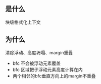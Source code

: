 ## 是什么
块级格式化上下文
## 为什么
清除浮动、高度坍塌、margin重叠
- bfc 不会被浮动元素覆盖
- bfc 区域把子浮动元素高度计算在内
- 两个相邻的bfc垂直方向上的margin不重叠
